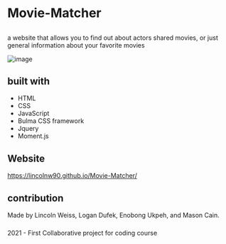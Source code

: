 # Movie-Matcher


##
a website that allows you to find out about actors shared movies, or just general information about your favorite movies

![image](https://user-images.githubusercontent.com/82064247/124842428-202d8380-df55-11eb-98d5-1c51ff41b0d0.png)


<!-- Screenshots of our project go here and look like this -> ![image](https://user-images.githubusercontent.com/82064247/122656903-782a5480-d124-11eb-98c7-d0f8910bc72a.png)-->
<!-- to get a screenshot easily into the README just copy your screenshot and open an issue on the git hub repo.  just by pasting the image it will transform it to look like the example above.  then you can just copy and paste that into the readme and it will appear as the screenshot when viewed-->

## built with
* HTML
* CSS
* JavaScript
* Bulma CSS framework
* Jquery
* Moment.js

## Website
https://lincolnw90.github.io/Movie-Matcher/

## contribution
Made by Lincoln Weiss, Logan Dufek, Enobong Ukpeh, and Mason Cain.

###
2021 - First Collaborative project for coding course